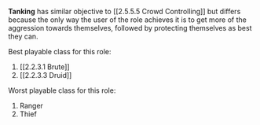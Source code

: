 **Tanking** has similar objective to [[2.5.5.5 Crowd Controlling]] but differs because the only way the user of the role achieves it is to get more of the aggression towards themselves, followed by protecting themselves as best they can.

Best playable class for this role:
1. [[2.2.3.1 Brute]]
2. [[2.2.3.3 Druid]]

Worst playable class for this role:
1. Ranger
2. Thief